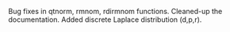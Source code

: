 
Bug fixes in qtnorm, rmnom, rdirmnom functions. Cleaned-up the documentation. Added discrete Laplace distribution (d,p,r).